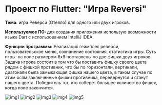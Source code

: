 Проект по Flutter: "Игра Reversi"
==========================================
**Тема:** игра Реверси (Отелло) для одного или двух игроков.

**Используемое ПО:** для создания приложения использую возможности языка Dart с использованием IntelliJ IDEA.

**Функции программы:** Реализация геймплея реверси, пользовательское меню, сохнанение состояния, статистика игры. Суть игры: на поле размером 8x8 поставлены по две фишки двух игроков. Задача игрока состоит в том что бы поставить фишку своего цвета рядом с фишкой противник, что бы по горизонтали, вертикали, диагонали была замыкающая фишка нашего цвета, в таком случае по этим осям заключенные фишки противника, перевернутся и станут нашего цвета. Победитель тот, кто соберет большее количество фишек, когда поле закончится. 

![img1](https://github.com/KateSema2000/FlutterGameReversi/blob/master/images/photo_1.jpg)
![img2](https://github.com/KateSema2000/FlutterGameReversi/blob/master/images/photo_2.jpg)
![img3](https://github.com/KateSema2000/FlutterGameReversi/blob/master/images/photo_3.jpg)
![img4](https://github.com/KateSema2000/FlutterGameReversi/blob/master/images/photo_4.jpg)
![img5](https://github.com/KateSema2000/FlutterGameReversi/blob/master/images/photo_5.jpg)
